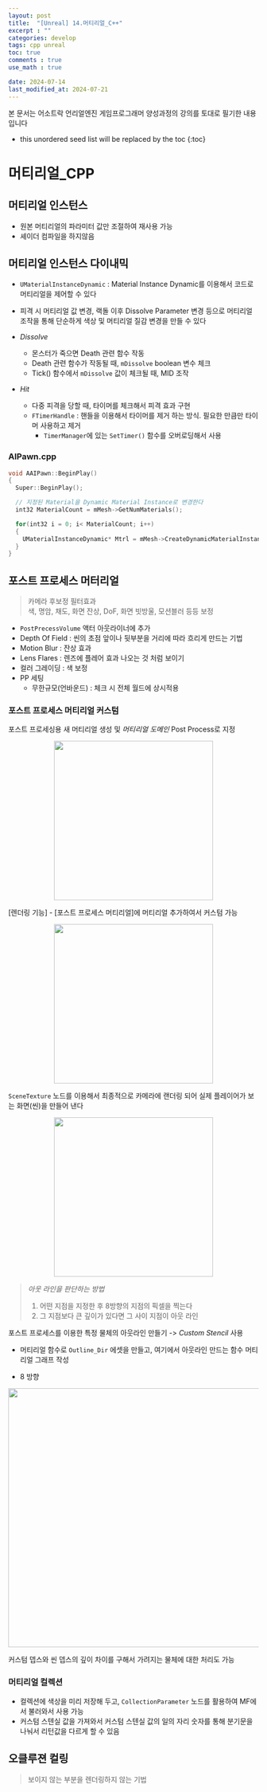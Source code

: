 ```yaml
---
layout: post
title:  "[Unreal] 14.머티리얼_C++"
excerpt : ""
categories: develop
tags: cpp unreal
toc: true
comments : true
use_math : true

date: 2024-07-14
last_modified_at: 2024-07-21
---
```

> <span style="font-size: 80%">
본 문서는 어소트락 언리얼엔진 게임프로그래머 양성과정의 강의를 토대로 필기한 내용입니다 </span>

<!--more-->

* this unordered seed list will be replaced by the toc
{:toc}

# 머티리얼_CPP

## 머티리얼 인스턴스
- 원본 머티리얼의 파라미터 값만 조절하여 재사용 가능 
- 셰이더 컴파일을 하지않음

## 머티리얼 인스턴스 다이내믹

- `UMaterialInstanceDynamic` : Material Instance Dynamic를 이용해서 코드로 머티리얼을 제어할 수 있다
- 피격 시 머티리얼 값 변경, 랙돌 이후 Dissolve Parameter 변경 등으로 머티리얼 조작을 통해 단순하게 색상 및 머티리얼 질감 변경을 만들 수 있다 

- *Dissolve*
  - 몬스터가 죽으면 Death 관련 함수 작동
  - Death 관련 함수가 작동될 때, `mDissolve` boolean 변수 체크
  - Tick() 함수에서 `mDissolve` 값이 체크될 때, MID 조작

- *Hit*
  - 다중 피격을 당할 때, 타이머를 체크해서 피격 효과 구현
  - `FTimerHandle` : 핸들을 이용해서 타이머를 제거 하는 방식. 필요한 만큼만 타이머 사용하고 제거
    - `TimerManager`에 있는 `SetTimer()` 함수를 오버로딩해서 사용

### AIPawn.cpp
```cpp
void AAIPawn::BeginPlay()
{
  Super::BeginPlay();

  // 지정된 Material을 Dynamic Material Instance로 변경한다
  int32 MaterialCount = mMesh->GetNumMaterials();

  for(int32 i = 0; i< MaterialCount; i++)
  {
    UMaterialInstanceDynamic* Mtrl = mMesh->CreateDynamicMaterialInstance(i);
  }
}
```

## 포스트 프로세스 머터리얼
> 카메라 후보정 필터효과    
> 색, 명암, 채도, 화면 잔상, DoF, 화면 빗방울, 모션블러 등등 보정

- `PostPrecessVolume` 액터 아웃라이너에 추가
- Depth Of Field : 씬의 초점 앞이나 뒷부분을 거리에 따라 흐리게 만드는 기법
- Motion Blur : 잔상 효과
- Lens Flares : 렌즈에 플레어 효과 나오는 것 처럼 보이기 
- 컬러 그레이딩 : 색 보정
- PP 세팅
  - 무한규모(언바운드) : 체크 시 전체 월드에 상시적용

### 포스트 프로세스 머티리얼 커스텀

포스트 프로세싱용 새 머티리얼 생성 및 *머티리얼 도메인* Post Process로 지정
<p align = "center">
  <img src = "https://github.com/user-attachments/assets/81444a65-4acd-4903-ad6b-fdee89f6bf6a" width = 320>
</p>

[렌더링 기능] - [포스트 프로세스 머티리얼]에 머티리얼 추가하여서 커스텀 가능

<p align = "center">
  <img src = "https://github.com/user-attachments/assets/67ef3d54-18c4-43e1-b0f1-c61afca267ef" width = 320>
</p>

`SceneTexture` 노드를 이용해서 최종적으로 카메라에 랜더링 되어 실제 플레이어가 보는 화면(씬)을 만들어 낸다

<p align = "center">
  <img src = "https://github.com/user-attachments/assets/369fc9dd-19c0-4092-b8c7-78f5ebe37d90" width = 320>
</p>

> *아웃 라인을 판단하는 방법*   
> 1. 어떤 지점을 지정한 후 8방향의 지점의 픽셀을 찍는다 
> 2. 그 지점보다 큰 깊이가 있다면 그 사이 지점이 아웃 라인

포스트 프로세스를 이용한 특정 물체의 아웃라인 만들기 -> *Custom Stencil* 사용
- 머티리얼 함수로 `Outline_Dir` 에셋을 만들고, 여기에서 아웃라인 만드는 함수 머티리얼 그래프 작성

- 8 방향

<p align = "center">
  <img src = "https://github.com/user-attachments/assets/74a18fcc-b488-4b03-9290-f9c012c60100" width = 520>
</p>

커스텀 뎁스와 씬 뎁스의 깊이 차이를 구해서 가려지는 물체에 대한 처리도 가능

### 머티리얼 컬렉션
- 컬렉션에 색상을 미리 저장해 두고, `CollectionParameter` 노드를 활용하여 MF에서 불러와서 사용 가능
- 커스텀 스텐실 값을 가져와서 커스텀 스텐실 값의 일의 자리 숫자를 통해 분기문을 나눠서 리턴값을 다르게 할 수 있음

## 오클루젼 컬링
> 보이지 않는 부분을 렌더링하지 않는 기법